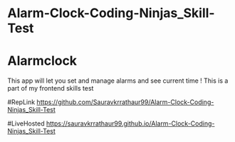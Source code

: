 # Alarm-Clock-Coding-Ninjas_Skill-Test


# Alarmclock

This app will let you set and manage alarms and see current time !
This is a part of my frontend skills test

#RepLink https://github.com/Sauravkrrathaur99/Alarm-Clock-Coding-Ninjas_Skill-Test

#LiveHosted https://sauravkrrathaur99.github.io/Alarm-Clock-Coding-Ninjas_Skill-Test
